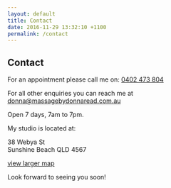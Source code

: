 ```yaml
---
layout: default
title: Contact
date: 2016-11-29 13:32:10 +1100
permalink: /contact
---
```


<section>
  <div class="bg">
    <h1>Contact</h1>
    <article>
      <p>For an appointment please call me on: <a href="tel:0402473804">0402 473 804</a></p>
      <p>For all other enquiries you can reach me at <a href="mailto:donna@massagebydonnaread.com.au">donna@massagebydonnaread.com.au</a></p>
      <p>Open 7 days, 7am to 7pm.</p>
      <p>My studio is located at:</p>
      <p>38 Webya St<br>Sunshine Beach QLD 4567</p>
      <div id="map_canvas"></div>
      <p><a href="http://maps.google.com.au/maps?q=38+Weyba+St+Sunshine+Beach+4567,+Queensland&hl=en&ll=-26.40557,153.10569&z=17">view larger map</a></p>
      <p>Look forward to seeing you soon!</p>
    </article>
  </div>
</section>

<script>
  var map, latlng, marker;
  function mapReady() {
    latlng = new google.maps.LatLng( -26.40557, 153.10569 );
    map = new google.maps.Map(document.getElementById('map_canvas'), {
      center: latlng,
      zoom: 13,
      mapTypeId: google.maps.MapTypeId.ROADMAP
    });
    marker = new google.maps.Marker({
      position: latlng,
      map: map,
      title: "38 Webya St, Sunshine Beach QLD 4567"
    });
  }
</script>
<script src="https://maps.googleapis.com/maps/api/js?key=AIzaSyB1p18emCkiJXwYlLde4fJoPa7c8j2Q4CM&callback=mapReady" async defer></script>
